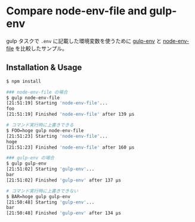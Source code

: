 Compare node-env-file and gulp-env
==================================

gulp タスクで `.env` に記載した環境変数を使うために [gulp-env](https://www.npmjs.com/package/gulp-env) と [node-env-file](https://www.npmjs.com/package/node-env-file) を比較したサンプル。

## Installation & Usage

```zsh
$ npm install
```

```zsh
### node-env-file の場合
$ gulp node-env-file
[21:51:19] Starting 'node-env-file'...
foo
[21:51:19] Finished 'node-env-file' after 139 μs

# コマンド実行時に上書きできる
$ FOO=hoge gulp node-env-file
[21:51:23] Starting 'node-env-file'...
hoge
[21:51:23] Finished 'node-env-file' after 160 μs

### gulp-env の場合
$ gulp gulp-env
[21:51:02] Starting 'gulp-env'...
bar
[21:51:02] Finished 'gulp-env' after 137 μs

# コマンド実行時に上書きできない
$ BAR=hoge gulp gulp-env
[21:50:48] Starting 'gulp-env'...
bar
[21:50:48] Finished 'gulp-env' after 134 μs
```
